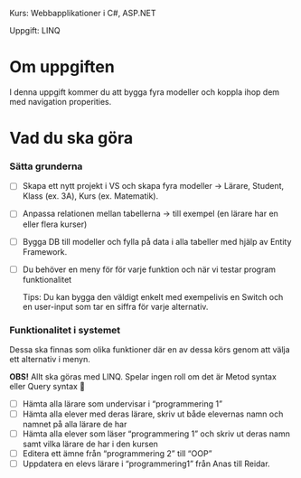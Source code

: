 Kurs: Webbapplikationer i C#, ASP.NET

Uppgift: LINQ

# Om uppgiften

I denna uppgift kommer du att bygga fyra modeller och koppla ihop dem med navigation properities.

# Vad du ska göra

### Sätta grunderna

- [ ]  Skapa ett nytt projekt i VS och skapa fyra modeller → Lärare, Student, Klass (ex. 3A), Kurs (ex. Matematik).
- [ ]  Anpassa relationen mellan tabellerna → till exempel (en lärare har en eller flera kurser)
- [ ]  Bygga DB till modeller och fylla på data i alla tabeller med hjälp av Entity Framework.
- [ ]  Du behöver en meny för för varje funktion och när vi testar program funktionalitet
    
    Tips: Du kan bygga den väldigt enkelt med exempelivis en Switch och en user-input som tar en siffra för varje alternativ.
    

### Funktionalitet i systemet

Dessa ska finnas som olika funktioner där en av dessa körs genom att välja ett alternativ i menyn.

**OBS!** Allt ska göras med LINQ. Spelar ingen roll om det är Metod syntax eller Query syntax 🙂

- [ ]  Hämta alla lärare som undervisar i “programmering 1”
- [ ]  Hämta alla elever med deras lärare, skriv ut både elevernas namn och namnet på alla lärare de har
- [ ]  Hämta alla elever som läser “programmering 1” och skriv ut deras namn samt vilka lärare de har i den kursen
- [ ]  Editera ett ämne från “programmering 2” till “OOP”
- [ ]  Uppdatera en elevs lärare i “programmering1” från Anas till Reidar.
